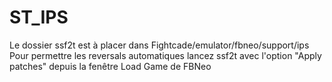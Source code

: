 # ST_IPS 

Le dossier ssf2t est à placer dans Fightcade/emulator/fbneo/support/ips
Pour permettre les reversals automatiques lancez ssf2t avec l'option "Apply patches" depuis la fenêtre Load Game de FBNeo
